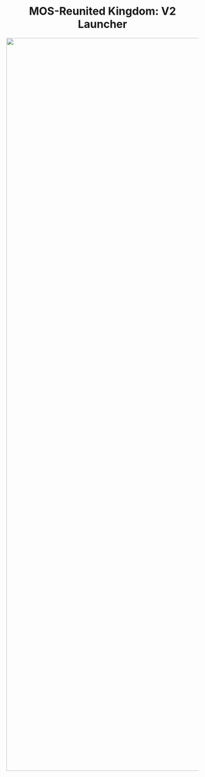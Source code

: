 
<div align="center">
  <h1>MOS-Reunited Kingdom: V2 Launcher</h1>
  <img src="https://i.imgur.com/a/kUIH8R0.png" width="1920" alt="MOS-RK Launcher" /></a>
</div>
